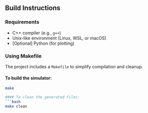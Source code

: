## Build Instructions

### Requirements
- C++ compiler (e.g., `g++`)
- Unix-like environment (Linux, WSL, or macOS)
- [Optional] Python (for plotting)

### Using Makefile

The project includes a `Makefile` to simplify compilation and cleanup.

#### To build the simulator:
```bash
make

#### To clean the generated files:
```bash
make clean